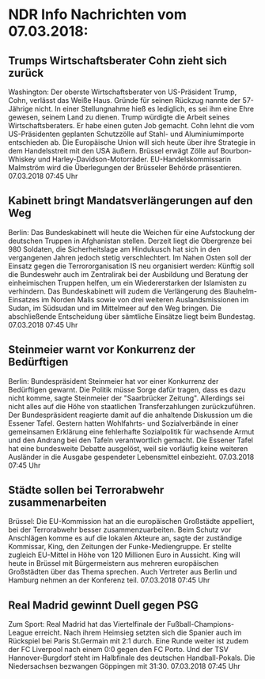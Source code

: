 # NDR Info Nachrichten vom 07.03.2018:


## Trumps Wirtschaftsberater Cohn zieht sich zurück
Washington: Der oberste Wirtschaftsberater von US-Präsident Trump, Cohn, verlässt das Weiße Haus. Gründe für seinen Rückzug nannte der 57-Jährige nicht. In einer Stellungnahme hieß es lediglich, es sei ihm eine Ehre gewesen, seinem Land zu dienen. Trump würdigte die Arbeit seines Wirtschaftsberaters. Er habe einen guten Job gemacht. Cohn lehnt die vom US-Präsidenten geplanten Schutzzölle auf Stahl- und Aluminiumimporte entschieden ab. Die Europäische Union will sich heute über ihre Strategie in dem Handelsstreit mit den USA äußern. Brüssel erwägt Zölle auf Bourbon-Whiskey und Harley-Davidson-Motorräder. EU-Handelskommissarin Malmström wird die Überlegungen der Brüsseler Behörde präsentieren. 07.03.2018 07:45 Uhr 

## Kabinett bringt Mandatsverlängerungen auf den Weg
Berlin: Das Bundeskabinett will heute die Weichen für eine Aufstockung der deutschen Truppen in Afghanistan stellen. Derzeit liegt die Obergrenze bei 980 Soldaten, die Sicherheitslage am Hindukusch hat sich in den vergangenen Jahren jedoch stetig verschlechtert. Im Nahen Osten soll der Einsatz gegen die Terrororganisation IS neu organisiert werden: Künftig soll die Bundeswehr auch im Zentralirak bei der Ausbildung und Beratung der einheimischen Truppen helfen, um ein Wiedererstarken der Islamisten zu verhindern. Das Bundeskabinett will zudem die Verlängerung des Blauhelm-Einsatzes im Norden Malis sowie von drei weiteren Auslandsmissionen im Sudan, im Südsudan und im Mittelmeer auf den Weg bringen. Die abschließende Entscheidung über sämtliche Einsätze liegt beim Bundestag. 07.03.2018 07:45 Uhr 

## Steinmeier warnt vor Konkurrenz der Bedürftigen
Berlin:        Bundespräsident Steinmeier hat vor einer Konkurrenz der Bedürftigen gewarnt. Die Politik müsse Sorge dafür tragen, dass es dazu nicht komme, sagte Steinmeier der "Saarbrücker Zeitung". Allerdings sei nicht alles auf die Höhe von staatlichen Transferzahlungen zurückzuführen. Der Bundespräsident reagierte damit auf die anhaltende Diskussion um die Essener Tafel. Gestern hatten Wohlfahrts- und Sozialverbände in einer gemeinsamen Erklärung eine fehlerhafte Sozialpolitik für wachsende Armut und den Andrang bei den Tafeln verantwortlich gemacht. Die Essener Tafel hat eine bundesweite Debatte ausgelöst, weil sie vorläufig keine weiteren Ausländer in die Ausgabe gespendeter Lebensmittel einbezieht. 07.03.2018 07:45 Uhr 

## Städte sollen bei Terrorabwehr zusammenarbeiten
Brüssel: Die EU-Kommission hat an die europäischen Großstädte appelliert, bei der Terrorabwehr besser zusammenzuarbeiten. Beim Schutz vor Anschlägen komme es auf die lokalen Akteure an, sagte der zuständige Kommissar, King, den Zeitungen der Funke-Mediengruppe. Er stellte zugleich EU-Mittel in Höhe von 120 Millionen Euro in Aussicht. King will heute in Brüssel mit Bürgermeistern aus mehreren europäischen Großstädten über das Thema sprechen. Auch Vertreter aus Berlin und Hamburg nehmen an der Konferenz teil. 07.03.2018 07:45 Uhr 

## Real Madrid gewinnt Duell gegen PSG
Zum Sport: Real Madrid hat das Viertelfinale der Fußball-Champions-League erreicht. Nach ihrem Heimsieg setzten sich die Spanier auch im Rückspiel bei Paris St.Germain mit 2:1 durch. Eine Runde weiter ist zudem der FC Liverpool nach einem 0:0 gegen den FC Porto. Und der TSV Hannover-Burgdorf steht im Halbfinale des deutschen Handball-Pokals. Die Niedersachsen bezwangen Göppingen mit 31:30. 07.03.2018 07:45 Uhr 
